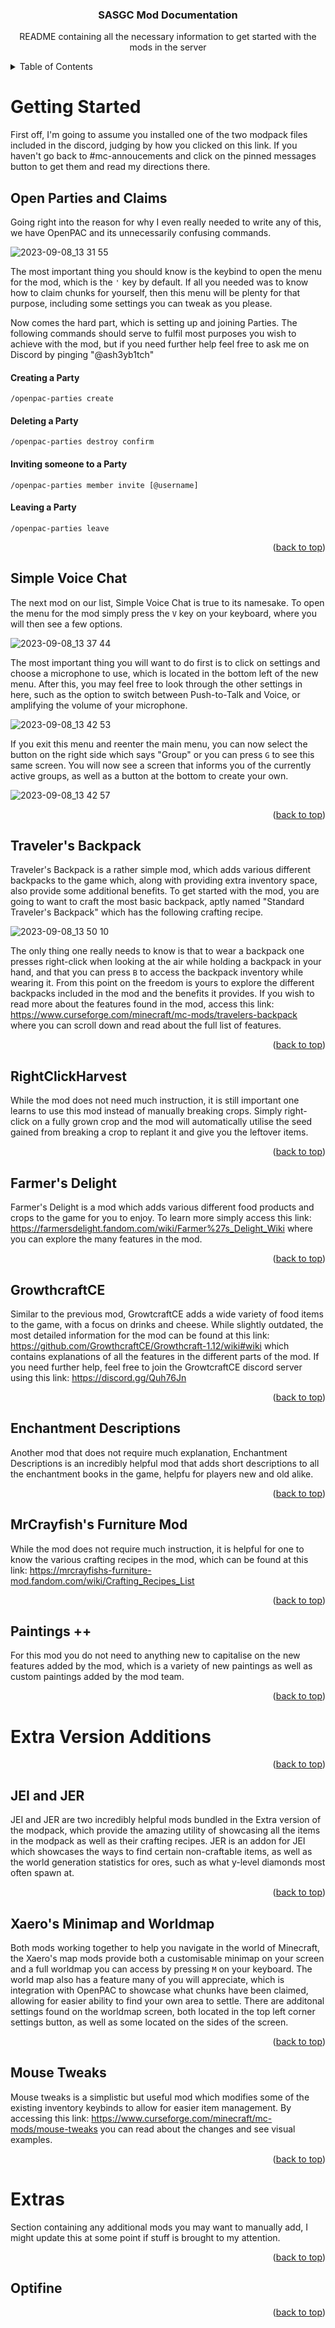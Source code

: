 <a name="readme-top"></a>

<h3 align="center">SASGC Mod Documentation</h3>

  <p align="center">
    README containing all the necessary information to get started with the mods in the server
    <br />
  
  </p>
</div>



<!-- TABLE OF CONTENTS -->
<details>
  <summary>Table of Contents</summary>
  <ol>
    <li>
      <a href="#getting-started">Getting Started</a>
        <ul> 
          <li><a href="#open-parties-and-claims">Open Parties and Claims</a></li>
          <li><a href="#simple-voice-chat">Simple Voice Chat</a></li>
          <li><a href="#travelers-backpack">Traveler's Backpack</a></li>
          <li><a href="#rightclickharvest">RightClickHarvest</a></li>
          <li><a href="#farmers-delight">Farmer's Delight</a></li>
          <li><a href="#growthcraftce">GrowthcraftCE</a></li>
          <li><a href="#enchantment-descriptions">Enchantment Descriptions</a></li>
          <li><a href="#mrcrayfishs-furniture-mod">MrCrayfish's Furniture Mod</a></li>
          <li><a href="#paintings-">Paintings ++</a></li>
        </ul>
    </li> 
    <li>
      <a href="#extra-version-additions">Extra Version Additions</a>
        <ul> 
          <li><a href="#jei-and-jer">JEI and JER</a></li>
          <li><a href="#xaeros-minimap-and-worldmap">Xaero's Minimap and Worldmap</a></li>
          <li><a href="#mouse-tweaks">Mouse Tweaks</a></li>
        </ul>
    </li>
    <li>
       <a href="#extras">Extras</a>
         <ul>
            <li><a href="#optifine">Optifine</a></li>
         </ul>
    </li>
  </ol>
</details>



# Getting Started

First off, I'm going to assume you installed one of the two modpack files included in the discord, judging by how you clicked on this link. If you haven't go back to #mc-annoucements and click on the pinned messages button to get them and read my directions there.


## Open Parties and Claims

Going right into the reason for why I even really needed to write any of this, we have OpenPAC and its unnecessarily confusing commands. 


![2023-09-08_13 31 55](https://github.com/ash3yb1tch/SASGCreadme/assets/125123809/79d4b87d-be57-4c18-a3c4-2abc963cde71)


The most important thing you should know is the keybind to open the menu for the mod, which is the `'` key by default. If all you needed was to know how to claim chunks for yourself, then this menu will be plenty for that purpose, including some settings you can tweak as you please. 

Now comes the hard part, which is setting up and joining Parties. The following commands should serve to fulfil most purposes you wish to achieve with the mod, but if you need further help feel free to ask me on Discord by pinging "@ash3yb1tch" 

#### Creating a Party
```
/openpac-parties create
```
#### Deleting a Party
```
/openpac-parties destroy confirm
```
#### Inviting someone to a Party
```
/openpac-parties member invite [@username]
```
#### Leaving a Party
```
/openpac-parties leave
```

<p align="right">(<a href="#readme-top">back to top</a>)</p>


## Simple Voice Chat

The next mod on our list, Simple Voice Chat is true to its namesake. To open the menu for the mod simply press the `V` key on your keyboard, where you will then see a few options. 

![2023-09-08_13 37 44](https://github.com/ash3yb1tch/SASGCreadme/assets/125123809/5d765d50-1209-4f08-8556-20506f7a8b65)

The most important thing you will want to do first is to click on settings and choose a microphone to use, which is located in the bottom left of the new menu. After this, you may feel free to look through the other settings in here, such as the option to switch between Push-to-Talk and Voice, or amplifying the volume of your microphone. 

![2023-09-08_13 42 53](https://github.com/ash3yb1tch/SASGCreadme/assets/125123809/0b171e70-78f2-4822-8f98-6658c91bb1a9)

If you exit this menu and reenter the main menu, you can now select the button on the right side which says "Group" or you can press `G` to see this same screen. You will now see a screen that informs you of the currently active groups, as well as a button at the bottom to create your own.

![2023-09-08_13 42 57](https://github.com/ash3yb1tch/SASGCreadme/assets/125123809/1b82ccb9-2a25-42bd-b90b-7b010c3992c9)

<p align="right">(<a href="#readme-top">back to top</a>)</p>


## Traveler's Backpack

Traveler's Backpack is a rather simple mod, which adds various different backpacks to the game which, along with providing extra inventory space, also provide some additional benefits. To get started with the mod, you are going to want to craft the most basic backpack, aptly named "Standard Traveler's Backpack" which has the following crafting recipe.

![2023-09-08_13 50 10](https://github.com/ash3yb1tch/SASGCreadme/assets/125123809/d85920a6-c39b-4796-bbd2-2e9d2a4fb5aa)

The only thing one really needs to know is that to wear a backpack one presses right-click when looking at the air while holding a backpack in your hand, and that you can press `B` to access the backpack inventory while wearing it. From this point on the freedom is yours to explore the different backpacks included in the mod and the benefits it provides. If you wish to read more about the features found in the mod, access this link: https://www.curseforge.com/minecraft/mc-mods/travelers-backpack where you can scroll down and read about the full list of features.
<p align="right">(<a href="#readme-top">back to top</a>)</p>


## RightClickHarvest

While the mod does not need much instruction, it is still important one learns to use this mod instead of manually breaking crops. Simply right-click on a fully grown crop and the mod will automatically utilise the seed gained from breaking a crop to replant it and give you the leftover items. 

<p align="right">(<a href="#readme-top">back to top</a>)</p>


## Farmer's Delight

Farmer's Delight is a mod which adds various different food products and crops to the game for you to enjoy. To learn more simply access this link: https://farmersdelight.fandom.com/wiki/Farmer%27s_Delight_Wiki where you can explore the many features in the mod.
<p align="right">(<a href="#readme-top">back to top</a>)</p>


## GrowthcraftCE

Similar to the previous mod, GrowtcraftCE adds a wide variety of food items to the game, with a focus on drinks and cheese. While slightly outdated, the most detailed information for the mod can be found at this link: https://github.com/GrowthcraftCE/Growthcraft-1.12/wiki#wiki which contains explanations of all the features in the different parts of the mod. If you need further help, feel free to join the GrowtcraftCE discord server using this link: https://discord.gg/Quh76Jn
<p align="right">(<a href="#readme-top">back to top</a>)</p>


## Enchantment Descriptions

Another mod that does not require much explanation, Enchantment Descriptions is an incredibly helpful mod that adds short descriptions to all the enchantment books in the game, helpfu for players new and old alike.

<p align="right">(<a href="#readme-top">back to top</a>)</p>


## MrCrayfish's Furniture Mod

While the mod does not require much instruction, it is helpful for one to know the various crafting recipes in the mod, which can be found at this link: https://mrcrayfishs-furniture-mod.fandom.com/wiki/Crafting_Recipes_List

<p align="right">(<a href="#readme-top">back to top</a>)</p>


## Paintings ++

For this mod you do not need to anything new to capitalise on the new features added by the mod, which is a variety of new paintings as well as custom paintings added by the mod team.

<p align="right">(<a href="#readme-top">back to top</a>)</p>


# Extra Version Additions


<p align="right">(<a href="#readme-top">back to top</a>)</p>

## JEI and JER

JEI and JER are two incredibly helpful mods bundled in the Extra version of the modpack, which provide the amazing utility of showcasing all the items in the modpack as well as their crafting recipes. JER is an addon for JEI which showcases the ways to find certain non-craftable items, as well as the world generation statistics for ores, such as what y-level diamonds most often spawn at.

<p align="right">(<a href="#readme-top">back to top</a>)</p>


## Xaero's Minimap and Worldmap

Both mods working together to help you navigate in the world of Minecraft, the Xaero's map mods provide both a customisable minimap on your screen and a full worldmap you can access by pressing `M` on your keyboard. The world map also has a feature many of you will appreciate, which is integration with OpenPAC to showcase what chunks have been claimed, allowing for easier ability to find your own area to settle. There are additonal settings found on the worldmap screen, both located in the top left corner settings button, as well as some located on the sides of the screen. 

<p align="right">(<a href="#readme-top">back to top</a>)</p>


## Mouse Tweaks

Mouse tweaks is a simplistic but useful mod which modifies some of the existing inventory keybinds to allow for easier item management. By accessing this link: https://www.curseforge.com/minecraft/mc-mods/mouse-tweaks you can read about the changes and see visual examples.

<p align="right">(<a href="#readme-top">back to top</a>)</p>


# Extras

  Section containing any additional mods you may want to manually add, I might update this at some point if stuff is brought to my attention.

<p align="right">(<a href="#readme-top">back to top</a>)</p>


## Optifine


<p align="right">(<a href="#readme-top">back to top</a>)</p>



